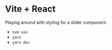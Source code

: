 # Vite + React

Playing around with styling for a slider component.

- `nvm use`
- `yarn`
- `yarn dev`
